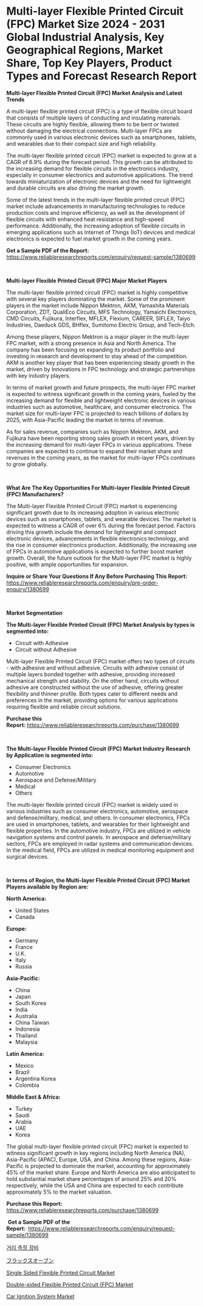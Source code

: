 <p><h1>Multi-layer Flexible Printed Circuit (FPC) Market Size 2024 - 2031 Global Industrial Analysis, Key Geographical Regions, Market Share, Top Key Players, Product Types and Forecast Research Report</h1></p><p><strong>Multi-layer Flexible Printed Circuit (FPC) Market Analysis and Latest Trends</strong></p>
<p><p>A multi-layer flexible printed circuit (FPC) is a type of flexible circuit board that consists of multiple layers of conducting and insulating materials. These circuits are highly flexible, allowing them to be bent or twisted without damaging the electrical connections. Multi-layer FPCs are commonly used in various electronic devices such as smartphones, tablets, and wearables due to their compact size and high reliability.</p><p>The multi-layer flexible printed circuit (FPC) market is expected to grow at a CAGR of 6.9% during the forecast period. This growth can be attributed to the increasing demand for flexible circuits in the electronics industry, especially in consumer electronics and automotive applications. The trend towards miniaturization of electronic devices and the need for lightweight and durable circuits are also driving the market growth.</p><p>Some of the latest trends in the multi-layer flexible printed circuit (FPC) market include advancements in manufacturing technologies to reduce production costs and improve efficiency, as well as the development of flexible circuits with enhanced heat resistance and high-speed performance. Additionally, the increasing adoption of flexible circuits in emerging applications such as Internet of Things (IoT) devices and medical electronics is expected to fuel market growth in the coming years.</p></p>
<p><strong>Get a Sample PDF of the Report:&nbsp;</strong> <a href="https://www.reliableresearchreports.com/enquiry/request-sample/1380699">https://www.reliableresearchreports.com/enquiry/request-sample/1380699</a></p>
<p>&nbsp;</p>
<p><strong>Multi-layer Flexible Printed Circuit (FPC) Major Market Players</strong></p>
<p><p>The multi-layer flexible printed circuit (FPC) market is highly competitive with several key players dominating the market. Some of the prominent players in the market include Nippon Mektron, AKM, Yamashita Materials Corporation, ZDT, QualiEco Circuits, MFS Technology, Yamaichi Electronics, CMD Circuits, Fujikura, Interflex, MFLEX, Flexium, CAREER, SIFLEX, Taiyo Industries, Daeduck GDS, BHflex, Sumitomo Electric Group, and Tech-Etch.</p><p>Among these players, Nippon Mektron is a major player in the multi-layer FPC market, with a strong presence in Asia and North America. The company has been focusing on expanding its product portfolio and investing in research and development to stay ahead of the competition. AKM is another key player that has been experiencing steady growth in the market, driven by innovations in FPC technology and strategic partnerships with key industry players.</p><p>In terms of market growth and future prospects, the multi-layer FPC market is expected to witness significant growth in the coming years, fueled by the increasing demand for flexible and lightweight electronic devices in various industries such as automotive, healthcare, and consumer electronics. The market size for multi-layer FPC is projected to reach billions of dollars by 2025, with Asia-Pacific leading the market in terms of revenue.</p><p>As for sales revenue, companies such as Nippon Mektron, AKM, and Fujikura have been reporting strong sales growth in recent years, driven by the increasing demand for multi-layer FPCs in various applications. These companies are expected to continue to expand their market share and revenues in the coming years, as the market for multi-layer FPCs continues to grow globally.</p></p>
<p>&nbsp;</p>
<p><strong>What Are The Key Opportunities For Multi-layer Flexible Printed Circuit (FPC) Manufacturers?</strong></p>
<p><p>The Multi-layer Flexible Printed Circuit (FPC) market is experiencing significant growth due to its increasing adoption in various electronic devices such as smartphones, tablets, and wearable devices. The market is expected to witness a CAGR of over 6% during the forecast period. Factors driving this growth include the demand for lightweight and compact electronic devices, advancements in flexible electronics technology, and the rise in consumer electronics production. Additionally, the increasing use of FPCs in automotive applications is expected to further boost market growth. Overall, the future outlook for the Multi-layer FPC market is highly positive, with ample opportunities for expansion.</p></p>
<p><strong>Inquire or Share Your Questions If Any Before Purchasing This Report:</strong> <a href="https://www.reliableresearchreports.com/enquiry/pre-order-enquiry/1380699">https://www.reliableresearchreports.com/enquiry/pre-order-enquiry/1380699</a></p>
<p>&nbsp;</p>
<p><strong>Market Segmentation</strong></p>
<p><strong>The Multi-layer Flexible Printed Circuit (FPC) Market Analysis by types is segmented into:</strong></p>
<p><ul><li>Circuit with Adhesive</li><li>Circuit without Adhesive</li></ul></p>
<p><p>Multi-layer Flexible Printed Circuit (FPC) market offers two types of circuits - with adhesive and without adhesive. Circuits with adhesive consist of multiple layers bonded together with adhesive, providing increased mechanical strength and stability. On the other hand, circuits without adhesive are constructed without the use of adhesive, offering greater flexibility and thinner profile. Both types cater to different needs and preferences in the market, providing options for various applications requiring flexible and reliable circuit solutions.</p></p>
<p><strong>Purchase this Report:&nbsp;</strong><a href="https://www.reliableresearchreports.com/purchase/1380699">https://www.reliableresearchreports.com/purchase/1380699</a></p>
<p>&nbsp;</p>
<p><strong>The Multi-layer Flexible Printed Circuit (FPC) Market Industry Research by Application is segmented into:</strong></p>
<p><ul><li>Consumer Electronics</li><li>Automotive</li><li>Aerospace and Defense/Military</li><li>Medical</li><li>Others</li></ul></p>
<p><p>The multi-layer flexible printed circuit (FPC) market is widely used in various industries such as consumer electronics, automotive, aerospace and defense/military, medical, and others. In consumer electronics, FPCs are used in smartphones, tablets, and wearables for their lightweight and flexible properties. In the automotive industry, FPCs are utilized in vehicle navigation systems and control panels. In aerospace and defense/military sectors, FPCs are employed in radar systems and communication devices. In the medical field, FPCs are utilized in medical monitoring equipment and surgical devices.</p></p>
<p>&nbsp;</p>
<p><strong>In terms of Region, the Multi-layer Flexible Printed Circuit (FPC) Market Players available by Region are:</strong></p>
<p>
    <p> <strong> North America: </strong>
        <ul>
            <li>United States</li>
            <li>Canada</li>
        </ul>
        </p> 
    <p> <strong> Europe: </strong>
        <ul>
            <li>Germany</li>
            <li>France</li>
            <li>U.K.</li>
            <li>Italy</li>
            <li>Russia</li>
        </ul>
        </p> 
    <p> <strong> Asia-Pacific: </strong>
        <ul>
            <li>China</li>
            <li>Japan</li>
            <li>South Korea</li>
            <li>India</li>
            <li>Australia</li>
            <li>China Taiwan</li>
            <li>Indonesia</li>
            <li>Thailand</li>
            <li>Malaysia</li>
        </ul>
        </p> 
    <p> <strong> Latin America: </strong>
        <ul>
            <li>Mexico</li>
            <li>Brazil</li>
            <li>Argentina Korea</li>
            <li>Colombia</li>
        </ul>
        </p> 
    <p> <strong> Middle East & Africa: </strong>
        <ul>
            <li>Turkey</li>
            <li>Saudi</li>
            <li>Arabia</li>
            <li>UAE</li>
            <li>Korea</li>
        </ul>
    </p>
    </p>
<p><p>The global multi-layer flexible printed circuit (FPC) market is expected to witness significant growth in key regions including North America (NA), Asia-Pacific (APAC), Europe, USA, and China. Among these regions, Asia-Pacific is projected to dominate the market, accounting for approximately 45% of the market share. Europe and North America are also anticipated to hold substantial market share percentages of around 25% and 20% respectively, while the USA and China are expected to each contribute approximately 5% to the market valuation.</p></p>
<p><strong>Purchase this Report: </strong><a href="https://www.reliableresearchreports.com/purchase/1380699">https://www.reliableresearchreports.com/purchase/1380699</a></p>
<p>&nbsp;<strong>Get a Sample PDF of the Report:&nbsp;&nbsp;</strong><a href="https://www.reliableresearchreports.com/enquiry/request-sample/1380699">https://www.reliableresearchreports.com/enquiry/request-sample/1380699</a></p>
<p><strong></strong></p>
<p><p><a href="https://github.com/PercyHagernes9778/Market-Research-Report-List-1/blob/main/134688511756.md">거리 측정 장비</a></p><p><a href="https://github.com/ddwcuskozol07187/Market-Research-Report-List-1/blob/main/695566112627.md">フラックスオーブン</a></p><p><a href="https://github.com/josesg55/Market-Research-Report-List-2/blob/main/single-sided-flexible-printed-circuit-market.md">Single Sided Flexible Printed Circuit Market</a></p><p><a href="https://github.com/mancsybtousav/Market-Research-Report-List-1/blob/main/double-sided-flexible-printed-circuit-fpc-market.md">Double-sided Flexible Printed Circuit (FPC) Market</a></p><p><a href="https://issuu.com/reportprime-2/docs/car-ignition-system-market-size-2030.pptx">Car Ignition System Market</a></p></p>
